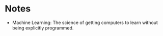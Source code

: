 # Notes

* Machine Learning: The science of getting computers to learn without being explicitly programmed.
